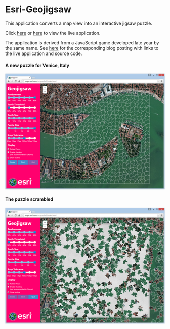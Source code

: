 # Esri-Geojigsaw

This application converts a map view into an interactive jigsaw puzzle.

Click [here](http://richiecarmichael.github.io/geojigsaw/index.html) or [here](http://maps.esri.com/rc/puzzle2/index.html) to view the live application.

The application is derived from a JavaScript game developed late year by the same name. See [here](http://blogs.esri.com/esri/apl/2014/11/18/geojigsaw/) for the corresponding blog posting with links to the live application and source code.

#### A new puzzle for Venice, Italy
![](./img/geojigsaw-before.png)

#### The puzzle scrambled
![](./img/geojigsaw-after.png)
